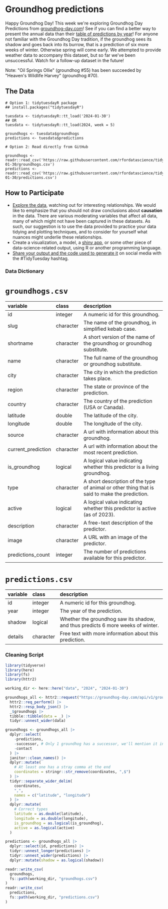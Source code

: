 # Groundhog predictions

Happy Groundhog Day! This week we're exploring Groundhog Day Predictions from [groundhog-day.com](https://groundhog-day.com)!
See if you can find a better way to present the annual data than their [table of predictions by year](https://groundhog-day.com/predictions)!
For anyone not familiar with the Groundhog Day tradition, if the groundhog sees its shadow and goes back into its burrow, that is a prediction of six more weeks of winter.
Otherwise spring will come early.
We attempted to provide weather data to accompany this dataset, but so far we've been unsuccessful.
Watch for a follow-up dataset in the future!

Note: "Oil Springs Ollie" (groundhog #55) has been succeeded by "Heaven's Wildlife Harvey" (groundhog #70).

## The Data

```{r}
# Option 1: tidytuesdayR package 
## install.packages("tidytuesdayR")

tuesdata <- tidytuesdayR::tt_load('2024-01-30')
## OR
tuesdata <- tidytuesdayR::tt_load(2024, week = 5)

groundhogs <- tuesdata$groundhogs
predictions <- tuesdata$predictions

# Option 2: Read directly from GitHub

groundhogs <- readr::read_csv('https://raw.githubusercontent.com/rfordatascience/tidytuesday/main/data/2024/2024-01-30/groundhogs.csv')
predictions <- readr::read_csv('https://raw.githubusercontent.com/rfordatascience/tidytuesday/main/data/2024/2024-01-30/predictions.csv')
```

## How to Participate

- [Explore the data](https://r4ds.hadley.nz/), watching out for interesting relationships. We would like to emphasize that you should not draw conclusions about **causation** in the data. There are various moderating variables that affect all data, many of which might not have been captured in these datasets. As such, our suggestion is to use the data provided to practice your data tidying and plotting techniques, and to consider for yourself what nuances might underlie these relationships.
- Create a visualization, a model, a [shiny app](https://shiny.posit.co/), or some other piece of data-science-related output, using R or another programming language.
- [Share your output and the code used to generate it](../../../sharing.md) on social media with the #TidyTuesday hashtag.

### Data Dictionary

# `groundhogs.csv`

|variable           |class     |description        |
|:------------------|:---------|:------------------|
|id                 |integer   |A numeric id for this groundhog. |
|slug               |character |The name of the groundhog, in simplified kebab case. |
|shortname          |character |A short version of the name of the groundhog or groundhog substitute. |
|name               |character |The full name of the groundhog or groundhog substitute. |
|city               |character |The city in which the prediction takes place. |
|region             |character |The state or province of the prediction. |
|country            |character |The country of the prediction (USA or Canada). |
|latitude           |double    |The latitude of the city. |
|longitude          |double    |The longitude of the city. |
|source             |character |A url with information about this groundhog. |
|current_prediction |character |A url with information about the most recent prediction. |
|is_groundhog       |logical   |A logical value indicating whether this predictor is a living groundhog. |
|type               |character |A short description of the type of animal or other thing that is said to make the prediction. |
|active             |logical   |A logical value indicating whether this predictor is active (as of 2023). |
|description        |character |A free-text description of the predictor. |
|image              |character |A URL with an image of the predictor. |
|predictions_count  |integer   |The number of predictions available for this predictor. |

# `predictions.csv`

|variable |class     |description |
|:--------|:---------|:-----------|
|id       |integer   |A numeric id for this groundhog. |
|year     |integer   |The year of the prediction. |
|shadow   |logical   |Whether the groundhog saw its shadow, and thus predicts 6 more weeks of winter. |
|details  |character |Free text with more information about this prediction. |

### Cleaning Script

``` r
library(tidyverse)
library(here)
library(fs)
library(httr2)

working_dir <- here::here("data", "2024", "2024-01-30")

groundhogs_all <- httr2::request("https://groundhog-day.com/api/v1/groundhogs/") |> 
  httr2::req_perform() |> 
  httr2::resp_body_json() |> 
  _$groundhogs |> 
  tibble::tibble(data = _) |> 
  tidyr::unnest_wider(data)

groundhogs <- groundhogs_all |> 
  dplyr::select(
    -predictions,
    -successor, # Only 1 groundhog has a successor, we'll mention it in the post.
    -contact
  ) |> 
  janitor::clean_names() |> 
  dplyr::mutate(
    # At least one has a stray comma at the end
    coordinates = stringr::str_remove(coordinates, ",$")
  ) |> 
  tidyr::separate_wider_delim(
    coordinates,
    ",",
    names = c("latitude", "longitude")
  ) |> 
  dplyr::mutate(
    # Correct types
    latitude = as.double(latitude),
    longitude = as.double(longitude),
    is_groundhog = as.logical(is_groundhog),
    active = as.logical(active)
  )

predictions <- groundhogs_all |> 
  dplyr::select(id, predictions) |> 
  tidyr::unnest_longer(predictions) |> 
  tidyr::unnest_wider(predictions) |> 
  dplyr::mutate(shadow = as.logical(shadow))

readr::write_csv(
  groundhogs,
  fs::path(working_dir, "groundhogs.csv")
)
readr::write_csv(
  predictions,
  fs::path(working_dir, "predictions.csv")
)
```

